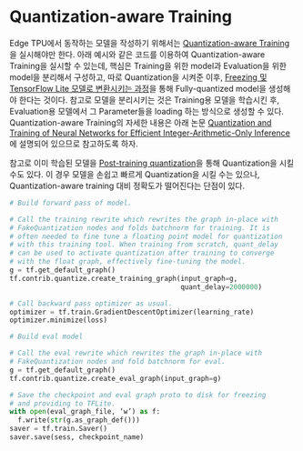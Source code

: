 # Quantization-aware Training

Edge TPU에서 동작하는 모델을 작성하기 위해서는 [Quantization-aware Training](https://github.com/tensorflow/tensorflow/tree/r1.13/tensorflow/contrib/quantize#quantization-aware-training)을 실시해야만 한다. 아래 예시와 같은 코드를 이용하여 Quantization-aware Training을 실시할 수 있는데, 핵심은 Training을 위한 model과 Evaluation을 위한 model을 분리해서 구성하고, 따로 Quantization을 시켜준 이후, [Freezing 및 TensorFlow Lite 모델로 변환시키는 과정](/Edge_TPU/tflite_convert.md)을 통해 Fully-quantized model을 생성해야 한다는 것이다. 참고로 모델을 분리시키는 것은 Training용 모델을 학습시킨 후, Evaluation용 모델에서 그 Parameter들을 loading 하는 방식으로 생성할 수 있다.  
Quantization-aware Training의 자세한 내용은 아래 논문 [Quantization and Training of Neural Networks for Efficient Integer-Arithmetic-Only Inference](https://arxiv.org/abs/1712.05877) 에 설명되어 있으므로 참고하도록 하자.

참고로 이미 학습된 모델을 [Post-training quantization](https://www.tensorflow.org/lite/performance/post_training_quantization)을 통해 Quantization을 시킬 수도 있다. 이 경우 모델을 손쉽고 빠르게 Quantization을 시킬 수는 있으나, Quantization-aware training 대비 정확도가 떨어진다는 단점이 있다.

```Python
# Build forward pass of model.

# Call the training rewrite which rewrites the graph in-place with
# FakeQuantization nodes and folds batchnorm for training. It is
# often needed to fine tune a floating point model for quantization
# with this training tool. When training from scratch, quant_delay
# can be used to activate quantization after training to converge
# with the float graph, effectively fine-tuning the model.
g = tf.get_default_graph()
tf.contrib.quantize.create_training_graph(input_graph=g,
                                          quant_delay=2000000)

# Call backward pass optimizer as usual.
optimizer = tf.train.GradientDescentOptimizer(learning_rate)
optimizer.minimize(loss)
```

```Python
# Build eval model

# Call the eval rewrite which rewrites the graph in-place with
# FakeQuantization nodes and fold batchnorm for eval.
g = tf.get_default_graph()
tf.contrib.quantize.create_eval_graph(input_graph=g)

# Save the checkpoint and eval graph proto to disk for freezing
# and providing to TFLite.
with open(eval_graph_file, ‘w’) as f:
  f.write(str(g.as_graph_def()))
saver = tf.train.Saver()
saver.save(sess, checkpoint_name)
```